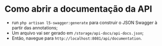 # Como abrir a documentação da API

- run `php artisan l5-swagger:generate` para construir o JSON Swagger à partir das annotations;
- Um arquivo vai ser gerado em `/storage/api-docs/api-docs.json`;
- Então, navegue para `http://localhost:8081/api/documentation`.
